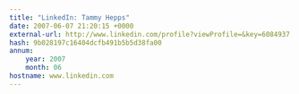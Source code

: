 ```yaml
---
title: "LinkedIn: Tammy Hepps"
date: 2007-06-07 21:20:15 +0000
external-url: http://www.linkedin.com/profile?viewProfile=&key=6084937
hash: 9b028197c16404dcfb491b5b5d38fa00
annum:
    year: 2007
    month: 06
hostname: www.linkedin.com
---
```



